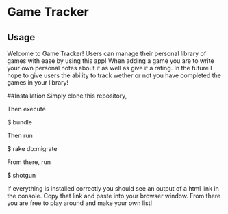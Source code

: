 # Game Tracker

## Usage
Welcome to Game Tracker! Users can manage their personal library of games with ease by using this app! When adding a game you are to write your own personal notes about it as well as give it a rating. In the future I hope to give users the ability to track wether or not you have completed the games in your library!

##Installation
Simply clone this repository,

Then execute

  $ bundle

Then run

  $ rake db:migrate

From there, run

  $ shotgun

If everything is installed correctly you should see an output of a html link in the console. Copy that link and paste into your browser window. From there you are free to play around and make your own list!
